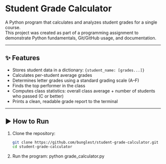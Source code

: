 # Student Grade Calculator

A Python program that calculates and analyzes student grades for a single course.  
This project was created as part of a programming assignment to demonstrate Python fundamentals, Git/GitHub usage, and documentation.

---

## ✨ Features
- Stores student data in a dictionary: `{student_name: [grades...]}`  
- Calculates per-student average grades  
- Determines letter grades using a standard grading scale (A–F)  
- Finds the top performer in the class  
- Computes class statistics: overall class average + number of students who passed (C or better)  
- Prints a clean, readable grade report to the terminal  

---

## ▶️ How to Run
1. Clone the repository:
   ```bash
   git clone https://github.com/bunglest/student-grade-calculator.git
   cd student-grade-calculator
2. Run the program:
python grade_calculator.py